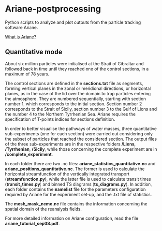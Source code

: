 # Ariane-postprocessing
Python scripts to analyze and plot outputs from the particle tracking software Ariane.

[What is Ariane?](http://ariane.lagrangian.free.fr/ariane.html)

## Quantitative mode
About six million particles were initialised at the Strait of Gibraltar and followed back in time until they reached one of the control sections, in a maximum of 78 years. 

The control sections are defined in the **sections.txt** file as segments, forming vertical planes in the zonal or meridional directions, or horizontal planes, as in the case of the lid over the domain to trap particles entering the atmosphere. They are numbered sequentially, starting with section number 1, which corresponds to the initial section. Section number 2 corresponds to the Strait of Sicily, section number 3 to the Gulf of Lions and the number 4 to the Northern Tyrrhenian Sea. Ariane requires the specification of T-points indices for sections definition.

In order to better visualise the pathways of water masses, three quantitative sub-experiments (one for each section) were carried out considering only the subset of particles that reached the considered section. The output files of the three sub-experiments are in the respective folders **/Lions**, **/Tyrrhenian**, **/Sicily**, while those concerning the complete experiment are in **/complete_experiment**.

In each folder there are two .nc files: **ariane_statistics_quantitative.nc** and **ariane_positions_quantitative.nc**. The former is used to calculate the horizontal streamfunction of the vertically integrated transport (**streamfunction.py**), while the latter file is used to calculate transit times (**transit_times.py**) and binned TS diagrams (**ts_diagrams.py**). In addition, each folder contains the **namelist** file for the parameters configuration required by Ariane for the experiment set-up, and the .txt file of statistics.  

The **mesh_mask_nemo.nc** file contains the information concerning the spatial domain of the reanalysis fields. 

For more detailed information on Ariane configuration, read the file **ariane_tutorial_sep08.pdf**.



